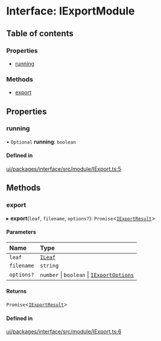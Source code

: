 # Interface: IExportModule

## Table of contents

### Properties

- [running](IExportModule.md#running)

### Methods

- [export](IExportModule.md#export)

## Properties

### running

• `Optional` **running**: `boolean`

#### Defined in

[ui/packages/interface/src/module/IExport.ts:5](https://github.com/leaferjs/leafer-ui/blob/a39c489/packages/interface/src/module/IExport.ts#L5)

## Methods

### export

▸ **export**(`leaf`, `filename`, `options?`): `Promise`<[`IExportResult`](IExportResult.md)\>

#### Parameters

| Name | Type |
| :------ | :------ |
| `leaf` | [`ILeaf`](ILeaf.md) |
| `filename` | `string` |
| `options?` | `number` \| `boolean` \| [`IExportOptions`](IExportOptions.md) |

#### Returns

`Promise`<[`IExportResult`](IExportResult.md)\>

#### Defined in

[ui/packages/interface/src/module/IExport.ts:6](https://github.com/leaferjs/leafer-ui/blob/a39c489/packages/interface/src/module/IExport.ts#L6)
